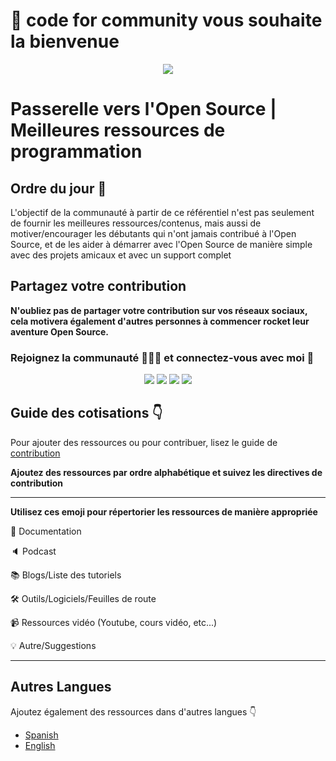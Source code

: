 # :wave: code for community vous souhaite la bienvenue
<p align="center"><img src="https://user-images.githubusercontent.com/75534912/194343020-6cbd2485-c2ea-4779-87e2-9708238398e7.png"></p>

# Passerelle vers l'Open Source | Meilleures ressources de programmation
## Ordre du jour :rocket:
L'objectif de la communauté à partir de ce référentiel n'est pas seulement de fournir les meilleures ressources/contenus, mais aussi de motiver/encourager les débutants qui n'ont jamais contribué à l'Open Source, et de les aider à démarrer avec l'Open Source de manière simple avec des projets amicaux et avec un support complet

## Partagez votre contribution

**N'oubliez pas de partager votre contribution sur vos réseaux sociaux, cela motivera également d'autres personnes à commencer rocket leur aventure Open Source.**

### Rejoignez la communauté :people_holding_hands: et connectez-vous avec moi :handshake:

<div align="center">
<a href="https://twitter.com/codeforcomm"> <img src="https://img.shields.io/badge/Twitter-%231DA1F2CFC.svg?style=for-the-badge&logo=Twitter&logoColor=white"/><a>
<a href="https://discord.gg/AfYcurdCd3"><img src="https://img.shields.io/badge/%3CCode For Community%3E-%237289DA.svg?style=for-the-badge&logo=discord&logoColor=white"/></a>
<a href="https://twitter.com/iashishkhangwal"> <img src="https://img.shields.io/badge/Twitter-%231DA1F2.svg?style=for-the-badge&logo=Twitter&logoColor=white"/><a>
<a href="https://www.linkedin.com/in/ashish-khanagwal-890326213/"><img src="https://img.shields.io/badge/linkedin-%230077B5.svg?style=for-the-badge&logo=linkedin&logoColor=white"/></a>
</div>

## Guide des cotisations :point_down:

Pour ajouter des ressources ou pour contribuer, lisez le guide de [contribution](https://github.com/Ashish-khanagwal/Open-source-practice-and-resources/blob/main/CONTRIBUTING.md)

**Ajoutez des ressources par ordre alphabétique et suivez les directives de contribution**

---

**Utilisez ces emoji pour répertorier les ressources de manière appropriée**

:file_folder: Documentation

:speaker: Podcast

:books: Blogs/Liste des tutoriels

:hammer_and_wrench: Outils/Logiciels/Feuilles de route

:video_camera: Ressources vidéo (Youtube, cours vidéo, etc...)

:bulb: Autre/Suggestions

---

## Autres Langues
Ajoutez également des ressources dans d'autres langues :point_down:

- [Spanish](https://github.com/Ashish-khanagwal/Open-source-practice-and-resources/blob/main/ES(Spanish)/README.md)
- [English](https://github.com/Ashish-khanagwal/Open-source-practice-and-resources/blob/main/README.md)
